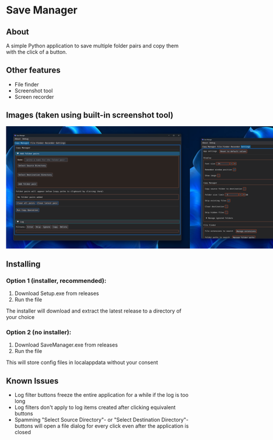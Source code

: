 # Save Manager

## About
A simple Python application to save multiple folder pairs and copy them with the click of a button. 

## Other features
- File finder
- Screenshot tool
- Screen recorder

## Images (taken using built-in screenshot tool)
<div style="display: flex;">
  <img src="showcase/Screenshot_2025-02-23_12-08-23.png" alt="Main page" width="600">
  <img src="showcase/Screenshot_2025-02-23_12-08-32.png" alt="Settings page" width="600">
</div>

## Installing

### Option 1 (installer, recommended):
1. Download Setup.exe from releases
2. Run the file

The installer will download and extract the latest release to a directory of your choice

### Option 2 (no installer):
1. Download SaveManager.exe from releases
2. Run the file

This will store config files in localappdata without your consent

## Known Issues

- Log filter buttons freeze the entire application for a while if the log is too long
- Log filters don't apply to log items created after clicking equivalent buttons
- Spamming "Select Source Directory"- or "Select Destination Directory"-buttons will open a file dialog for every click even after the application is closed